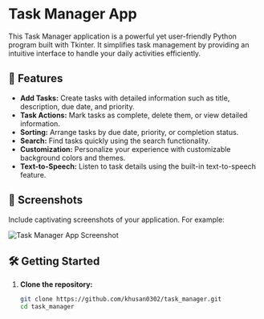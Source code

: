 # Task Manager App



This Task Manager application is a powerful yet user-friendly Python program built with Tkinter. It simplifies task management by providing an intuitive interface to handle your daily activities efficiently.

## 🚀 Features

- **Add Tasks:** Create tasks with detailed information such as title, description, due date, and priority.
- **Task Actions:** Mark tasks as complete, delete them, or view detailed information.
- **Sorting:** Arrange tasks by due date, priority, or completion status.
- **Search:** Find tasks quickly using the search functionality.
- **Customization:** Personalize your experience with customizable background colors and themes.
- **Text-to-Speech:** Listen to task details using the built-in text-to-speech feature.

## 🌈 Screenshots

Include captivating screenshots of your application. For example:

![Task Manager App Screenshot](Desktop/task_manager_screenshot.png)

## 🛠️ Getting Started

1. **Clone the repository:**

   ```bash
   git clone https://github.com/khusan0302/task_manager.git
   cd task_manager
